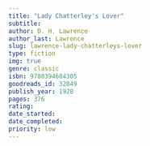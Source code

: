 ```yaml
---
title: "Lady Chatterley's Lover"
subtitle: 
author: D. H. Lawrence
author_last: Lawrence
slug: lawrence-lady-chatterleys-lover
type: fiction
img: true
genre: classic
isbn: 9780394604305
goodreads_id: 32049
publish_year: 1928
pages: 376
rating: 
date_started:
date_completed:
priority: low
---
```


